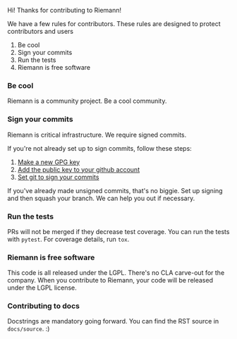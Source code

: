 Hi! Thanks for contributing to Riemann!

We have a few rules for contributors. These rules are designed to protect
contributors and users

1. Be cool
2. Sign your commits
3. Run the tests
4. Riemann is free software

### Be cool

Riemann is a community project. Be a cool community.

### Sign your commits

Riemann is critical infrastructure. We require signed commits.

If you're not already set up to sign commits, follow these steps:

1. [Make a new GPG key](https://help.github.com/articles/generating-a-new-gpg-key/)
2. [Add the public key to your github account](https://help.github.com/articles/adding-a-new-gpg-key-to-your-github-account/)
3. [Set git to sign your commits](https://help.github.com/articles/telling-git-about-your-gpg-key/)

If you've already made unsigned commits, that's no biggie. Set up signing and
then squash your branch. We can help you out if necessary.

### Run the tests

PRs will not be merged if they decrease test coverage. You can run the tests
with `pytest`. For coverage details, run `tox`.

### Riemann is free software

This code is all released under the LGPL. There's no CLA carve-out for the
company. When you contribute to Riemann, your code will be released under the
LGPL license.

### Contributing to docs

Docstrings are mandatory going forward. You can find the RST source in
`docs/source`. :)
